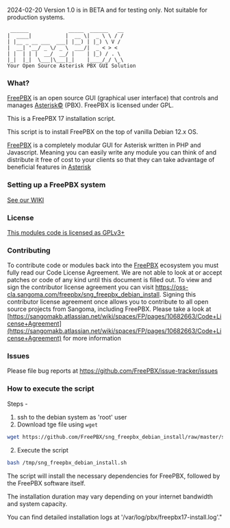 2024-02-20 Version 1.0 is in BETA and for testing only. Not suitable for production systems.

```
 ______             _____  ______   __
|  ____|           |  __ \|  _ \ \ / /
| |__ _ __ ___  ___| |__) | |_) \ V /
|  __| '__/ _ \/ _ \  ___/|  _ < > <
| |  | | |  __/  __/ |    | |_) / . \
|_|  |_|  \___|\___|_|    |____/_/ \_\
Your Open Source Asterisk PBX GUI Solution
```
### What?

[FreePBX](http://www.freepbx.org/ "FreePBX Home Page") is an open source GUI (graphical user interface) that controls and manages [Asterisk©](http://www.asterisk.org/ "Asterisk Home Page") (PBX). FreePBX is licensed under GPL.

This is a FreePBX 17 installation script.

This script is to install FreePBX  on the top of vanilla Debian 12.x OS.


[FreePBX](http://www.freepbx.org/ "FreePBX Home Page") is a completely modular GUI for Asterisk written in PHP and Javascript. Meaning you can easily write any module you can think of and distribute it free of cost to your clients so that they can take advantage of beneficial features in [Asterisk](http://www.asterisk.org/ "Asterisk Home Page")

### Setting up a FreePBX system
[See our WIKI](https://sangomakb.atlassian.net/wiki/spaces/FP/pages/9732130/Install+FreePBX)

### License
[This modules code is licensed as GPLv3+](https://www.gnu.org/licenses/gpl-3.0.txt)

### Contributing
To contribute code or modules back into the [FreePBX](http://www.freepbx.org/ "FreePBX Home Page") ecosystem you must fully read our Code License Agreement. We are not able to look at or accept patches or code of any kind until this document is filled out. To view and sign the contributor license agreement you can visit https://oss-cla.sangoma.com/freepbx/sng_freepbx_debian_install. Signing this contributor license agreement once allows you to contribute to all open source projects from Sangoma, including FreePBX. Please take a look at [https://sangomakb.atlassian.net/wiki/spaces/FP/pages/10682663/Code+License+Agreement](https://sangomakb.atlassian.net/wiki/spaces/FP/pages/10682663/Code+License+Agreement) for more information

### Issues
Please file bug reports at https://github.com/FreePBX/issue-tracker/issues


### How to execute the script

Steps -
1) ssh to the debian system as 'root' user
2) Download tge file using `wget` 
```bash
wget https://github.com/FreePBX/sng_freepbx_debian_install/raw/master/sng_freepbx_debian_install.sh -O /tmp/sng_freepbx_debian_install.sh
```
2) Execute the script 
```bash
bash /tmp/sng_freepbx_debian_install.sh
```

The script will install the necessary dependencies for FreePBX, followed by the FreePBX software itself. 

The installation duration may vary depending on your internet bandwidth and system capacity. 

You can find detailed installation logs at '/var/log/pbx/freepbx17-install.log'."

